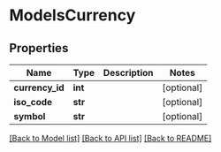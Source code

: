 # ModelsCurrency

## Properties

Name | Type | Description | Notes
------------ | ------------- | ------------- | -------------
**currency_id** | **int** |  | [optional] 
**iso_code** | **str** |  | [optional] 
**symbol** | **str** |  | [optional] 

[[Back to Model list]](../README.md#documentation-for-models) [[Back to API list]](../README.md#documentation-for-api-endpoints) [[Back to README]](../README.md)


